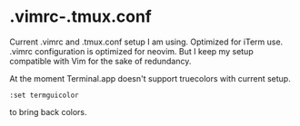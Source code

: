 # .vimrc-.tmux.conf
Current .vimrc and .tmux.conf setup I am using. Optimized for iTerm use.
.vimrc configuration is optimized for neovim. But I keep my setup compatible with Vim for the sake of redundancy.

At the moment Terminal.app doesn't support truecolors with current setup.

```
:set termguicolor
```

to bring back colors.
